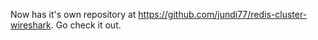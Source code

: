Now has it's own repository at https://github.com/jundi77/redis-cluster-wireshark. Go check it out.
